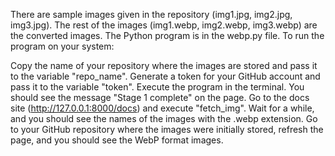 There are sample images given in the repository (img1.jpg, img2.jpg, img3.jpg).
The rest of the images (img1.webp, img2.webp, img3.webp) are the converted images.
The Python program is in the webp.py file.
To run the program on your system:

Copy the name of your repository where the images are stored and pass it to the variable "repo_name".
Generate a token for your GitHub account and pass it to the variable "token".
Execute the program in the terminal. You should see the message "Stage 1 complete" on the page.
Go to the docs site (http://127.0.0.1:8000/docs) and execute "fetch_img". Wait for a while, and you should see the names of the images with the .webp extension.
Go to your GitHub repository where the images were initially stored, refresh the page, and you should see the WebP format images.
